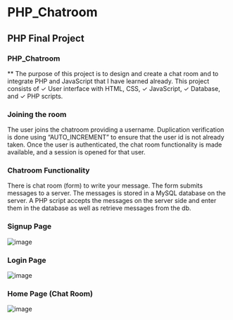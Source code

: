 # PHP_Chatroom
## PHP Final Project 

### PHP_Chatroom
** The purpose of this project is to design and create a chat room and to integrate PHP and JavaScript that I have learned already. This project consists of 
✓ User interface with HTML, CSS, 
✓ JavaScript, 
✓ Database, and 
✓ PHP scripts.

### Joining the room
The user joins the chatroom providing a username. Duplication verification is done using “AUTO_INCREMENT” to ensure that the user id is not already taken. Once the user is authenticated, the chat room functionality is made available, and a session is opened for that user.

### Chatroom Functionality
There is chat room (form) to write your message. The form submits messages to a server. The messages is stored in a MySQL database on the server. A PHP script accepts the messages on the server side and enter them in the database as well as retrieve messages from the db.

### Signup Page
![image](https://github.com/MinseokBUZZ/PHP_Chatroom/assets/91091267/b8696bc9-4872-454f-bb48-bec3643ee143)

### Login Page
![image](https://github.com/MinseokBUZZ/PHP_Chatroom/assets/91091267/5025ff3d-92d6-4fab-9bb5-16bf5d5f24a4)

### Home Page (Chat Room)
![image](https://github.com/MinseokBUZZ/PHP_Chatroom/assets/91091267/b9e638c5-4dbf-47a8-a782-8415b7db7ac8)
